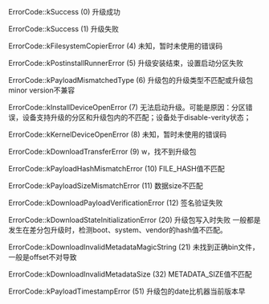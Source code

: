 ErrorCode::kSuccess (0) 升级成功

ErrorCode::kSuccess (1) 升级失败

ErrorCode::kFilesystemCopierError (4) 未知，暂时未使用的错误码

ErrorCode::kPostinstallRunnerError (5) 升级安装结束，设置启动分区失败

ErrorCode::kPayloadMismatchedType (6) 升级包的升级类型不匹配或升级包minor version不兼容

ErrorCode::kInstallDeviceOpenError (7) 无法启动升级。可能是原因：分区错误，设备支持升级的分区和升级包内的不匹配；设备处于disable-verity状态；

ErrorCode::kKernelDeviceOpenError (8) 未知，暂时未使用的错误码

ErrorCode::kDownloadTransferError (9) w，找不到升级包

ErrorCode::kPayloadHashMismatchError (10) FILE_HASH值不匹配

ErrorCode::kPayloadSizeMismatchError (11) 数据size不匹配

ErrorCode::kDownloadPayloadVerificationError (12) 签名验证失败

ErrorCode::kDownloadStateInitializationError (20) 升级包写入时失败 一般都是发生在差分包升级时，检测boot、system、vendor的hash值不匹配。

ErrorCode::kDownloadInvalidMetadataMagicString (21) 未找到正确bin文件，一般是offset不对导致

ErrorCode::kDownloadInvalidMetadataSize (32) METADATA_SIZE值不匹配

ErrorCode::kPayloadTimestampError (51) 升级包的date比机器当前版本早

